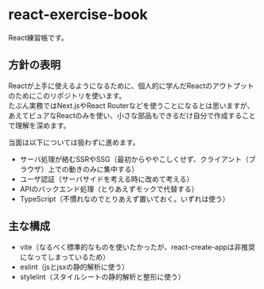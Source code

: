# react-exercise-book
React練習帳です。


## 方針の表明
Reactが上手に使えるようになるために、個人的に学んだReactのアウトプットのためにこのリポジトリを使います。  
たぶん実務ではNext.jsやReact Routerなどを使うことになるとは思いますが、あえてピュアなReactのみを使い、小さな部品もできるだけ自分で作成することで理解を深めます。

当面は以下については扱わずに進めます。
- サーバ処理が絡むSSRやSSG（最初からややこしくせず、クライアント（ブラウザ）上での動きのみに集中する）
- ユーザ認証（サーバサイドを考える時に改めて考える）
- APIのバックエンド処理（とりあえずモックで代替する）
- TypeScript（不慣れなのでとりあえず置いておく。いずれは使う）

## 主な構成
- vite（なるべく標準的なものを使いたかったが、react-create-appは非推奨になってしまっているため）
- eslint（jsとjsxの静的解析に使う）
- stylelint（スタイルシートの静的解析と整形に使う）
